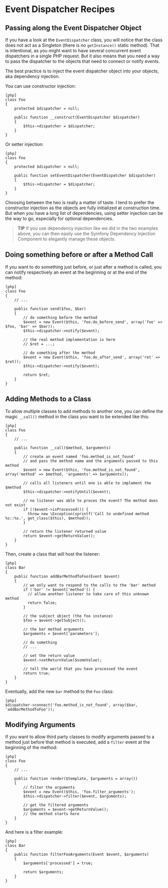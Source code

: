 Event Dispatcher Recipes
========================

Passing along the Event Dispatcher Object
-----------------------------------------

If you have a look at the `EventDispatcher` class, you will notice that the
class does not act as a Singleton (there is no `getInstance()` static method).
That is intentional, as you might want to have several concurrent event
dispatchers in a single PHP request. But it also means that you need a way to
pass the dispatcher to the objects that need to connect or notify events.

The best practice is to inject the event dispatcher object into your objects,
aka dependency injection.

You can use constructor injection:

    [php]
    class Foo
    {
        protected $dispatcher = null;

        public function __construct(EventDispatcher $dispatcher)
        {
            $this->dispatcher = $dispatcher;
        }
    }

Or setter injection:

    [php]
    class Foo
    {
        protected $dispatcher = null;

        public function setEventDispatcher(EventDispatcher $dispatcher)
        {
            $this->dispatcher = $dispatcher;
        }
    }

Choosing between the two is really a matter of taste. I tend to prefer the
constructor injection as the objects are fully initialized at construction
time. But when you have a long list of dependencies, using setter injection
can be the way to go, especially for optional dependencies.

>**TIP**
>If you use dependency injection like we did in the two examples above, you can
>then easily use the Symfony Dependency Injection Component to elegantly manage
>these objects.

Doing something before or after a Method Call
---------------------------------------------

If you want to do something just before, or just after a method is called, you
can notify respectively an event at the beginning or at the end of the method:

    [php]
    class Foo
    {
        // ...

        public function send($foo, $bar)
        {
            // do something before the method
            $event = new Event($this, 'foo.do_before_send', array('foo' => $foo, 'bar' => $bar));
            $this->dispatcher->notify($event);

            // the real method implementation is here
            // $ret = ...;

            // do something after the method
            $event = new Event($this, 'foo.do_after_send', array('ret' => $ret));
            $this->dispatcher->notify($event);

            return $ret;
        }
    }

Adding Methods to a Class
-------------------------

To allow multiple classes to add methods to another one, you can define the
magic `__call()` method in the class you want to be extended like this:

    [php]
    class Foo
    {
        // ...

        public function __call($method, $arguments)
        {
            // create an event named 'foo.method_is_not_found'
            // and pass the method name and the arguments passed to this method
            $event = new Event($this, 'foo.method_is_not_found', array('method' => $method, 'arguments' => $arguments));

            // calls all listeners until one is able to implement the $method
            $this->dispatcher->notifyUntil($event);

            // no listener was able to proces the event? The method does not exist
            if (!$event->isProcessed()) {
              throw new \Exception(sprintf('Call to undefined method %s::%s.', get_class($this), $method));
            }

            // return the listener returned value
            return $event->getReturnValue();
        }
    }

Then, create a class that will host the listener:

    [php]
    class Bar
    {
        public function addBarMethodToFoo(Event $event)
        {
            // we only want to respond to the calls to the 'bar' method
            if ('bar' != $event['method']) {
              // allow another listener to take care of this unknown method
              return false;
            }

            // the subject object (the foo instance)
            $foo = $event->getSubject();

            // the bar method arguments
            $arguments = $event['parameters'];

            // do something
            // ...

            // set the return value
            $event->setReturnValue($someValue);

            // tell the world that you have processed the event
            return true;
        }
    }

Eventually, add the new `bar` method to the `Foo` class:

    [php]
    $dispatcher->connect('foo.method_is_not_found', array($bar, 'addBarMethodToFoo'));


Modifying Arguments
-------------------

If you want to allow third party classes to modify arguments passed to a
method just before that method is executed, add a `filter` event at the
beginning of the method:

    [php]
    class Foo
    {
        // ...

        public function render($template, $arguments = array())
        {
            // filter the arguments
            $event = new Event($this, 'foo.filter_arguments');
            $this->dispatcher->filter($event, $arguments);

            // get the filtered arguments
            $arguments = $event->getReturnValue();
            // the method starts here
        }
    }

And here is a filter example:

    [php]
    class Bar
    {
        public function filterFooArguments(Event $event, $arguments)
        {
            $arguments['processed'] = true;

            return $arguments;
        }
    }

